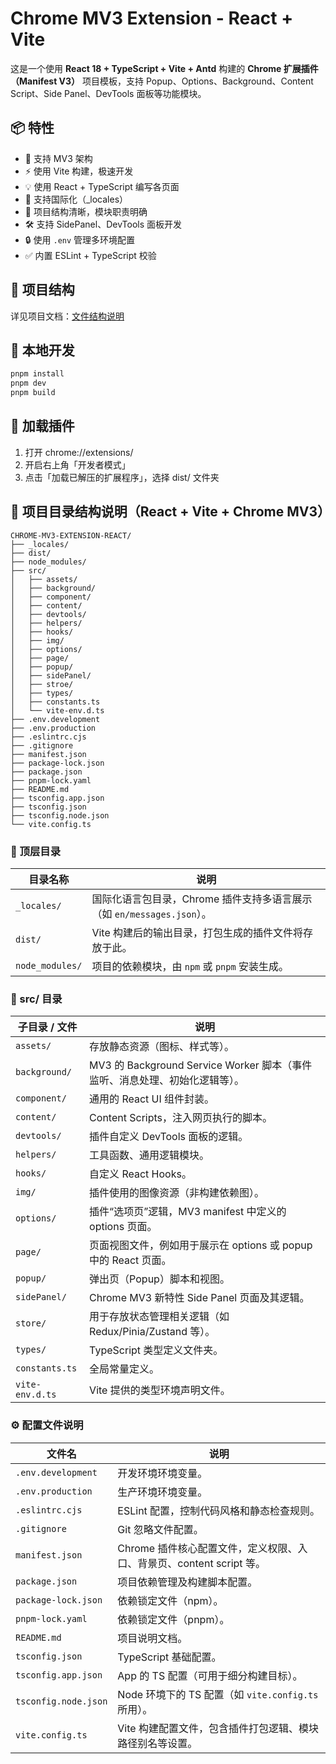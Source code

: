# Chrome MV3 Extension - React + Vite

这是一个使用 **React 18 + TypeScript + Vite + Antd** 构建的 **Chrome 扩展插件（Manifest V3）** 项目模板，支持 Popup、Options、Background、Content Script、Side Panel、DevTools 面板等功能模块。

## 📦 特性

- 🌟 支持 MV3 架构
- ⚡ 使用 Vite 构建，极速开发
- 💡 使用 React + TypeScript 编写各页面
- 📜 支持国际化（_locales）
- 📁 项目结构清晰，模块职责明确
- 🛠️ 支持 SidePanel、DevTools 面板开发
- 🔒 使用 `.env` 管理多环境配置
- ✅ 内置 ESLint + TypeScript 校验

## 📁 项目结构

详见项目文档：[文件结构说明](##📁-项目目录结构说明react--vite--chrome-mv3)

## 🧪 本地开发

```bash
pnpm install
pnpm dev
pnpm build
```
## 🧩 加载插件
1. 打开 chrome://extensions/
2. 开启右上角「开发者模式」
3. 点击「加载已解压的扩展程序」，选择 dist/ 文件夹

## 📁 项目目录结构说明（React + Vite + Chrome MV3）

```text
CHROME-MV3-EXTENSION-REACT/
├── _locales/
├── dist/
├── node_modules/
├── src/
│   ├── assets/
│   ├── background/
│   ├── component/
│   ├── content/
│   ├── devtools/
│   ├── helpers/
│   ├── hooks/
│   ├── img/
│   ├── options/
│   ├── page/
│   ├── popup/
│   ├── sidePanel/
│   ├── stroe/
│   ├── types/
│   ├── constants.ts
│   └── vite-env.d.ts
├── .env.development
├── .env.production
├── .eslintrc.cjs
├── .gitignore
├── manifest.json
├── package-lock.json
├── package.json
├── pnpm-lock.yaml
├── README.md
├── tsconfig.app.json
├── tsconfig.json
├── tsconfig.node.json
└── vite.config.ts
```

### 📁 顶层目录

| 目录名称         | 说明                                                                 |
|------------------|----------------------------------------------------------------------|
| `_locales/`      | 国际化语言包目录，Chrome 插件支持多语言展示（如 `en/messages.json`）。 |
| `dist/`          | Vite 构建后的输出目录，打包生成的插件文件将存放于此。                    |
| `node_modules/`  | 项目的依赖模块，由 `npm` 或 `pnpm` 安装生成。                           |


### 📁 src/ 目录

| 子目录 / 文件        | 说明                                                                 |
|----------------------|----------------------------------------------------------------------|
| `assets/`            | 存放静态资源（图标、样式等）。                                        |
| `background/`        | MV3 的 Background Service Worker 脚本（事件监听、消息处理、初始化逻辑等）。|
| `component/`         | 通用的 React UI 组件封装。                                             |
| `content/`           | Content Scripts，注入网页执行的脚本。                                 |
| `devtools/`          | 插件自定义 DevTools 面板的逻辑。                                       |
| `helpers/`           | 工具函数、通用逻辑模块。                                               |
| `hooks/`             | 自定义 React Hooks。                                                  |
| `img/`               | 插件使用的图像资源（非构建依赖图）。                                   |
| `options/`           | 插件“选项页”逻辑，MV3 manifest 中定义的 options 页面。                |
| `page/`              | 页面视图文件，例如用于展示在 options 或 popup 中的 React 页面。       |
| `popup/`             | 弹出页（Popup）脚本和视图。                                           |
| `sidePanel/`         | Chrome MV3 新特性 Side Panel 页面及其逻辑。                           |
| `store/`             | 用于存放状态管理相关逻辑（如 Redux/Pinia/Zustand 等）。|
| `types/`             | TypeScript 类型定义文件夹。                                            |
| `constants.ts`       | 全局常量定义。                                                        |
| `vite-env.d.ts`      | Vite 提供的类型环境声明文件。                                         |

### ⚙️ 配置文件说明
| 文件名                 | 说明                                                                 |
|------------------------|----------------------------------------------------------------------|
| `.env.development`     | 开发环境环境变量。                                                    |
| `.env.production`      | 生产环境环境变量。                                                    |
| `.eslintrc.cjs`        | ESLint 配置，控制代码风格和静态检查规则。                             |
| `.gitignore`           | Git 忽略文件配置。                                                     |
| `manifest.json`        | Chrome 插件核心配置文件，定义权限、入口、背景页、content script 等。 |
| `package.json`         | 项目依赖管理及构建脚本配置。                                           |
| `package-lock.json`    | 依赖锁定文件（npm）。                                                  |
| `pnpm-lock.yaml`       | 依赖锁定文件（pnpm）。                                                 |
| `README.md`            | 项目说明文档。                                                         |
| `tsconfig.json`        | TypeScript 基础配置。                                                  |
| `tsconfig.app.json`    | App 的 TS 配置（可用于细分构建目标）。                                 |
| `tsconfig.node.json`   | Node 环境下的 TS 配置（如 `vite.config.ts` 所用）。                   |
| `vite.config.ts`       | Vite 构建配置文件，包含插件打包逻辑、模块路径别名等设置。              |
